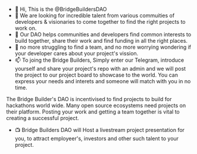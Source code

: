 - 👋 Hi, This is the @BridgeBuildersDAO
- 👀 We are looking for incredible talent from various commuities of developers & visionaries to come together to find the right projects to work on. 
- 🌱 Our DAO helps communities and developers find common interests to build together, share their work and find funding in all the right places. 
- 💞️ no more struggling to find a team, and no more worrying wondering if your developer cares about your project's vission.
- 📫 To joing the Bridge Builders, Simply enter our Telegram, introduce yourself and share your project's repo with an admin and we will 
post the project to our project board to showcase to the world. You can express your needs and interets and someone will match with you in no time. 

The Bridge Builder's DAO is incentivised to find projects to build for hackathons world wide. Many open source ecosystems need projects on their platform. 
Posting your work and getting a team together is vital to creating a successful project. 

 - 📺 Bridge Builders DAO will Host a livestream project presentation for you, to attract employeer's, investors and other such talent to your project. 


